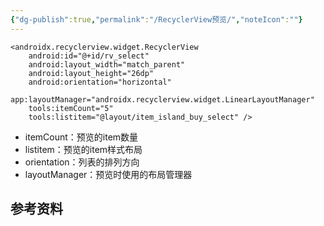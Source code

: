 ```yaml
---
{"dg-publish":true,"permalink":"/RecyclerView预览/","noteIcon":""}
---
```



```
<androidx.recyclerview.widget.RecyclerView  
    android:id="@+id/rv_select"  
    android:layout_width="match_parent"  
    android:layout_height="26dp"  
    android:orientation="horizontal"  
    app:layoutManager="androidx.recyclerview.widget.LinearLayoutManager"  
    tools:itemCount="5"  
    tools:listitem="@layout/item_island_buy_select" />
```

- itemCount：预览的item数量
- listitem：预览的item样式布局
- orientation：列表的排列方向
- layoutManager：预览时使用的布局管理器
## 参考资料